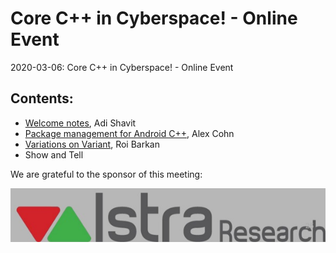 # Core C++ in Cyberspace! - Online Event
2020-03-06: Core C++ in Cyberspace! - Online Event

## Contents:
- [Welcome notes](202004_News+Updates+Intro.pdf), Adi Shavit
- [Package management for Android C++](Package_Management_for_Android_C++_Alex.pdf), Alex Cohn
- [Variations on Variant](Variations_on_Variant_Roi.pdf), Roi Barkan
- Show and Tell

We are grateful to the sponsor of this meeting:  

![Istra](../assets/sponsor-logos/istra-research.jpg)

